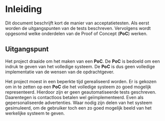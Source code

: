 # Inleiding
Dit document beschrijft kort de manier van acceptatietesten. Als eerst worden de uitgangspunten van
de tests beschreven. Vervolgens wordt opgesomd welke onderdelen van de Proof of Concept (__PoC__)
werken.

## Uitgangspunt
Het project draaide om het maken van een __PoC__. De __PoC__ is bedoeld om een indruk te geven van
het volledige systeem. De __PoC__ is dus geen volledige implementatie van de wensen van de
opdrachtgever. 

Het project moest in een beperkte tijd gerealiseerd worden. Er is gekozen om іn te zetten op een
__PoC__ die het volledige systeem zo goed mogelijk representeerd. Hierdoor zijn er geen
geautomatiseerde tests geschreven. Daarentegen is contactloos betalen wel geïmplementeerd. Even als
gepersonaliseerde advertenties. Waar nodig zijn delen van het systeem gesimuleerd, om de gebruiker
toch een zo goed mogelijk beeld van het werkelijke systeem te geven. 
